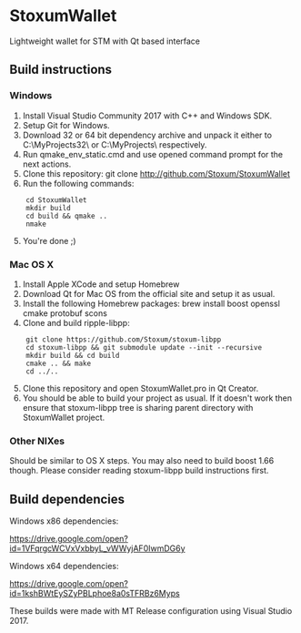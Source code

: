 # StoxumWallet
Lightweight wallet for STM with Qt based interface 

## Build instructions

### Windows
1. Install Visual Studio Community 2017 with C++ and Windows SDK.
2. Setup Git for Windows.
2. Download 32 or 64 bit dependency archive and unpack it either to C:\MyProjects32\ or C:\MyProjects\ respectively.
3. Run qmake_env_static.cmd and use opened command prompt for the next actions.
3. Clone this repository:
    git clone http://github.com/Stoxum/StoxumWallet
4. Run the following commands:
```
    cd StoxumWallet
    mkdir build
    cd build && qmake ..
    nmake
```    
5. You're done ;)

### Mac OS X
1. Install Apple XCode and setup Homebrew
2. Download Qt for Mac OS  from the official site and setup it as usual.
3. Install the following Homebrew packages:
    brew install boost openssl cmake protobuf scons
4. Clone and build ripple-libpp:
```
    git clone https://github.com/Stoxum/stoxum-libpp
    cd stoxum-libpp && git submodule update --init --recursive
    mkdir build && cd build
    cmake .. && make
    cd ../..
```
5. Clone this repository and open StoxumWallet.pro in Qt Creator.
6. You should be able to build your project as usual. If it doesn't work then ensure that stoxum-libpp tree is sharing parent directory with StoxumWallet project.

### Other NIXes
Should be similar to OS X steps. You may also need to build boost 1.66 though. Please consider reading stoxum-libpp build instructions first.

## Build dependencies

Windows x86 dependencies:

https://drive.google.com/open?id=1VFqrgcWCVxVxbbyL_vWWyjAF0IwmDG6y

Windows x64 dependencies:

https://drive.google.com/open?id=1kshBWtEySZyPBLphoe8a0sTFRBz6Myps

These builds were made with MT Release configuration using Visual Studio 2017.

